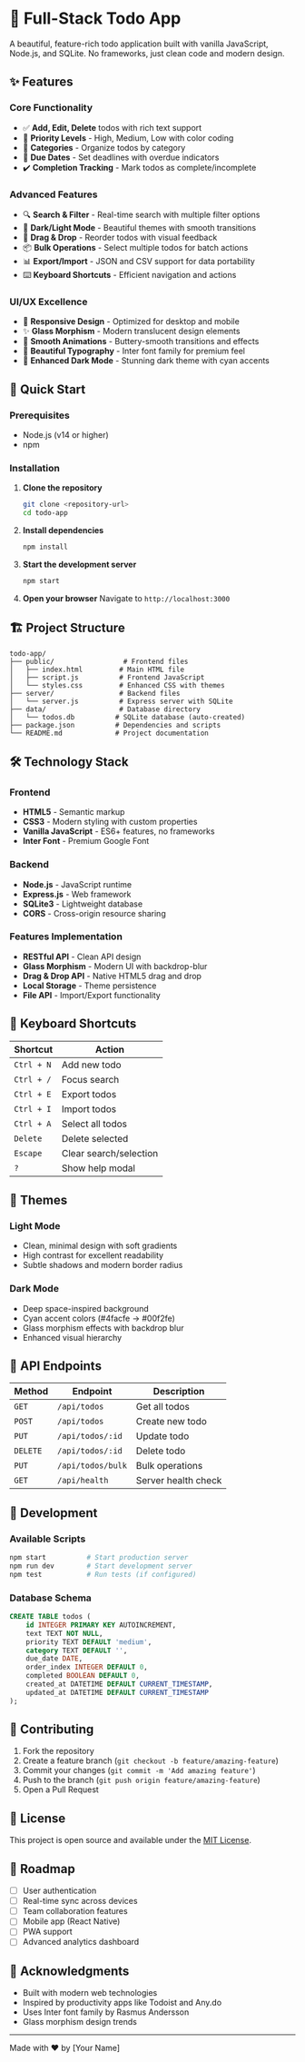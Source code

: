 # 📝 Full-Stack Todo App

A beautiful, feature-rich todo application built with vanilla JavaScript, Node.js, and SQLite. No frameworks, just clean code and modern design.

## ✨ Features

### Core Functionality
- ✅ **Add, Edit, Delete** todos with rich text support
- 🎯 **Priority Levels** - High, Medium, Low with color coding
- 📁 **Categories** - Organize todos by category
- 📅 **Due Dates** - Set deadlines with overdue indicators
- ✔️ **Completion Tracking** - Mark todos as complete/incomplete

### Advanced Features
- 🔍 **Search & Filter** - Real-time search with multiple filter options
- 🎨 **Dark/Light Mode** - Beautiful themes with smooth transitions
- 🔄 **Drag & Drop** - Reorder todos with visual feedback
- 📦 **Bulk Operations** - Select multiple todos for batch actions
- 📊 **Export/Import** - JSON and CSV support for data portability
- ⌨️ **Keyboard Shortcuts** - Efficient navigation and actions

### UI/UX Excellence
- 🎯 **Responsive Design** - Optimized for desktop and mobile
- ✨ **Glass Morphism** - Modern translucent design elements
- 🌈 **Smooth Animations** - Buttery-smooth transitions and effects
- 🎨 **Beautiful Typography** - Inter font family for premium feel
- 🌙 **Enhanced Dark Mode** - Stunning dark theme with cyan accents

## 🚀 Quick Start

### Prerequisites
- Node.js (v14 or higher)
- npm

### Installation

1. **Clone the repository**
   ```bash
   git clone <repository-url>
   cd todo-app
   ```

2. **Install dependencies**
   ```bash
   npm install
   ```

3. **Start the development server**
   ```bash
   npm start
   ```

4. **Open your browser**
   Navigate to `http://localhost:3000`

## 🏗️ Project Structure

```
todo-app/
├── public/                 # Frontend files
│   ├── index.html         # Main HTML file
│   ├── script.js          # Frontend JavaScript
│   └── styles.css         # Enhanced CSS with themes
├── server/                # Backend files
│   └── server.js          # Express server with SQLite
├── data/                  # Database directory
│   └── todos.db          # SQLite database (auto-created)
├── package.json          # Dependencies and scripts
└── README.md             # Project documentation
```

## 🛠️ Technology Stack

### Frontend
- **HTML5** - Semantic markup
- **CSS3** - Modern styling with custom properties
- **Vanilla JavaScript** - ES6+ features, no frameworks
- **Inter Font** - Premium Google Font

### Backend
- **Node.js** - JavaScript runtime
- **Express.js** - Web framework
- **SQLite3** - Lightweight database
- **CORS** - Cross-origin resource sharing

### Features Implementation
- **RESTful API** - Clean API design
- **Glass Morphism** - Modern UI with backdrop-blur
- **Drag & Drop API** - Native HTML5 drag and drop
- **Local Storage** - Theme persistence
- **File API** - Import/Export functionality

## 📱 Keyboard Shortcuts

| Shortcut | Action |
|----------|--------|
| `Ctrl + N` | Add new todo |
| `Ctrl + /` | Focus search |
| `Ctrl + E` | Export todos |
| `Ctrl + I` | Import todos |
| `Ctrl + A` | Select all todos |
| `Delete` | Delete selected |
| `Escape` | Clear search/selection |
| `?` | Show help modal |

## 🎨 Themes

### Light Mode
- Clean, minimal design with soft gradients
- High contrast for excellent readability
- Subtle shadows and modern border radius

### Dark Mode
- Deep space-inspired background
- Cyan accent colors (#4facfe → #00f2fe)
- Glass morphism effects with backdrop blur
- Enhanced visual hierarchy

## 🔧 API Endpoints

| Method | Endpoint | Description |
|--------|----------|-------------|
| `GET` | `/api/todos` | Get all todos |
| `POST` | `/api/todos` | Create new todo |
| `PUT` | `/api/todos/:id` | Update todo |
| `DELETE` | `/api/todos/:id` | Delete todo |
| `PUT` | `/api/todos/bulk` | Bulk operations |
| `GET` | `/api/health` | Server health check |

## 🚀 Development

### Available Scripts

```bash
npm start          # Start production server
npm run dev        # Start development server
npm test           # Run tests (if configured)
```

### Database Schema

```sql
CREATE TABLE todos (
    id INTEGER PRIMARY KEY AUTOINCREMENT,
    text TEXT NOT NULL,
    priority TEXT DEFAULT 'medium',
    category TEXT DEFAULT '',
    due_date DATE,
    order_index INTEGER DEFAULT 0,
    completed BOOLEAN DEFAULT 0,
    created_at DATETIME DEFAULT CURRENT_TIMESTAMP,
    updated_at DATETIME DEFAULT CURRENT_TIMESTAMP
);
```

## 🤝 Contributing

1. Fork the repository
2. Create a feature branch (`git checkout -b feature/amazing-feature`)
3. Commit your changes (`git commit -m 'Add amazing feature'`)
4. Push to the branch (`git push origin feature/amazing-feature`)
5. Open a Pull Request

## 📄 License

This project is open source and available under the [MIT License](LICENSE).

## 🎯 Roadmap

- [ ] User authentication
- [ ] Real-time sync across devices
- [ ] Team collaboration features
- [ ] Mobile app (React Native)
- [ ] PWA support
- [ ] Advanced analytics dashboard

## 🙏 Acknowledgments

- Built with modern web technologies
- Inspired by productivity apps like Todoist and Any.do
- Uses Inter font family by Rasmus Andersson
- Glass morphism design trends

---

Made with ❤️ by [Your Name]